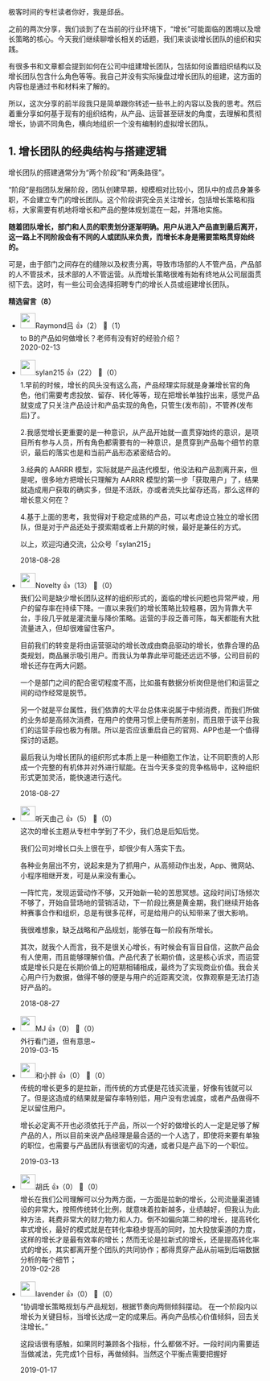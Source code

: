 极客时间的专栏读者你好，我是邱岳。

之前的两次分享，我们谈到了在当前的行业环境下，“增长”可能面临的困境以及增长策略的核心。今天我们继续聊增长相关的话题，我们来谈谈增长团队的组织和实践。

有很多书和文章都会提到如何在公司中组建增长团队，包括如何设置组织结构以及增长团队包含什么角色等等。我自己并没有实际操盘过增长团队的组建，这方面的内容也是通过书和材料来了解的。

所以，这次分享的前半段我只是简单跟你转述一些书上的内容以及我的思考。然后着重分享如何基于现有的组织结构，从产品、运营甚至研发的角度，去理解和贯彻增长，协调不同角色，横向地组织一个没有编制的虚拟增长团队。

## 1. 增长团队的经典结构与搭建逻辑

增长团队的搭建通常分为“两个阶段”和“两条路径”。

“阶段”是指团队发展阶段，团队创建早期，规模相对比较小，团队中的成员身兼多职，不会建立专门的增长团队。这个阶段讲究全员关注增长，包括增长策略和指标，大家需要有机地将增长和产品的整体规划混在一起，并落地实施。

**随着团队增长，部门和人员的职责划分逐渐明确。用户从进入产品直到最后离开，这一路上不同阶段会有不同的人或团队来负责，而增长本身是需要策略贯穿始终的。**

可是，由于部门之间存在的缝隙以及权责分离，导致市场部的人不管产品，产品部的人不管技术，技术部的人不管运营。从而增长策略很难有始有终地从公司层面贯彻下去。这时，有一些公司会选择招聘专门的增长人员或组建增长团队。
<div><strong>精选留言（8）</strong></div><ul>
<li><img src="https://static001.geekbang.org/account/avatar/00/18/22/97/7a1c4031.jpg" width="30px"><span>Raymond吕</span> 👍（2） 💬（1）<div>to B的产品如何做增长？老师有没有好的经验介绍？</div>2020-02-13</li><br/><li><img src="https://static001.geekbang.org/account/avatar/00/0f/8c/95/4544d905.jpg" width="30px"><span>sylan215</span> 👍（22） 💬（0）<div>1.早前的时候，增长的风头没有这么高，产品经理实际就是身兼增长官的角色，他们需要考虑投放、留存、转化等等，现在把增长单独拧出来，感觉产品就变成了只关注产品设计和产品实现的角色，只管生(发布前)，不管养(发布后)了。

2.我感觉增长更重要的是一种意识，从产品开始就一直贯穿始终的意识，是项目所有参与人员，所有角色都需要有的一种意识，是贯穿到产品每个细节的意识，最后的落实也是和当前产品形态紧密结合的。

3.经典的 AARRR 模型，实际就是产品迭代模型，他没法和产品割离开来，但是呢，很多地方把增长只理解为 AARRR 模型的第一步「获取用户」了，结果就造成用户获取的确实多，但是不活跃，亦或者流失比留存还高，那么这样的增长意义何在？

4.基于上面的思考，我觉得对于稳定成熟的产品，可以考虑设立独立的增长团队，但是对于产品还处于摸索期或者上升期的时候，最好是兼任的方式。

以上，欢迎沟通交流，公众号「sylan215」</div>2018-08-28</li><br/><li><img src="https://static001.geekbang.org/account/avatar/00/12/1a/04/8c327014.jpg" width="30px"><span>Novelty</span> 👍（13） 💬（0）<div>我们公司是缺少增长团队这样的组织形式的，面临的增长问题也异常严峻，用户的留存率在持续下降。一直以来我们的增长策略比较粗暴，因为背靠大平台，手段几乎就是灌流量与降价策略。运营的手段乏善可陈，每天都能有大批流量进入，但却很难留住客户。

目前我们的转变是将由运营驱动的增长改成由商品驱动的增长，依靠合理的品类规划，商品展示吸引用户。而我认为单靠此举可能还远远不够，公司目前的增长还存在两大问题。

一个是部门之间的配合密切程度不高，比如虽有数据分析岗但是他们和运营之间的动作经常是脱节。

另一个就是平台属性，我们依靠的大平台总体来说属于中频消费，而我们所做的业务却是高频次消费，在用户的使用习惯上便有所差别，而且限于该平台我们的运营手段也极为有限。所以是否应该重启自己的官网、APP也是一个值得探讨的话题。

最后我认为增长团队的组织形式本质上是一种细胞工作法，让不同职责的人形成一个完整的有机体并对外进行赋能。在当今天多变的竞争格局中，这种组织形式更加灵活，能快速进行迭代。
</div>2018-08-27</li><br/><li><img src="https://static001.geekbang.org/account/avatar/00/0f/8e/8b/38b93ca0.jpg" width="30px"><span>听天由己</span> 👍（5） 💬（0）<div>这次的增长主题从专栏中学到了不少，我们总是后知后觉。

我们公司对增长口头上很在乎，却很少有人落实下去。

各种业务层出不穷，说起来是为了抓用户，从高频动作出发，App、微网站、小程序相继开发，可是从来没有重心。

一阵忙完，发现运营动作不够，又开始新一轮的苦思冥想。这段时间订场频次不够了，开始自营场地的营销活动，下一阶段比赛是黄金期，我们继续开始各种赛事合作和组织，总是有很多花样，可是给用户的认知带来了很大影响。

我很难想象，缺乏战略和产品规划，能够在每一阶段有所增长。

其次，就我个人而言，我不是很关心增长，有时候会有盲目自信，这款产品会有人使用，而且能够理解价值。产品代表了长期价值，这是核心诉求，而运营或是增长只是在长期价值上的短期相辅相成，最终为了实现商业价值。我会关心用户行为数据，做得不够的便是与用户的近距离交流，仅靠观察是无法打造好产品的。</div>2018-08-27</li><br/><li><img src="https://static001.geekbang.org/account/avatar/00/12/e0/99/5d603697.jpg" width="30px"><span>MJ</span> 👍（0） 💬（0）<div>外行看门道，但有意思~</div>2019-03-15</li><br/><li><img src="https://static001.geekbang.org/account/avatar/00/12/04/37/aa04f997.jpg" width="30px"><span>和小胖</span> 👍（0） 💬（0）<div>传统的增长更多的是拉新，而传统的方式便是花钱买流量，好像有钱就可以了。但是这造成的结果就是留存率特别低，用户没有忠诚度，或者产品做得不足以留住用户。

增长必定离不开也必须依托于产品，所以一个好的做增长的人一定是足够了解产品的人，所以目前来说产品经理是最合适的一个人选了，即使将来要有单独的职位，也需要与产品团队有很密切的沟通，或者只是产品下的一个职位。</div>2019-03-13</li><br/><li><img src="https://static001.geekbang.org/account/avatar/00/12/26/7e/54e086f0.jpg" width="30px"><span>胡氏</span> 👍（0） 💬（0）<div>增长在我们公司理解可以分为两方面，一方面是拉新的增长，公司流量渠道铺设的非常大，按照传统转化比例，就意味着拉新越多，业绩越好，但我认为此种方法，耗费非常大的财力物力和人力。倒不如偏向第二种的增长，提高转化率式增长，最好的模式就是在转化率稳步提高的同时，加大投放渠道的力度，这样的增长才是最有效率的增长；然而无论是拉新式的增长，还是提高转化率式的增长，其实都离开整个团队的共同协作；都得贯穿产品从前端到后端数据分析的每个细节；</div>2019-02-28</li><br/><li><img src="https://static001.geekbang.org/account/avatar/00/12/20/09/0bdbaafc.jpg" width="30px"><span>lavender</span> 👍（0） 💬（0）<div>“协调增长策略规划与产品规划，根据节奏向两侧倾斜摆动。
在一个阶段内以增长为关键目标，当增长达成一定的成果后。再向产品核心价值倾斜，回去关注增长。”

这段话很有感触，如果同时兼顾各个指标，什么都做不好。一段时间内需要适当做减法，先完成1个目标，再做倾斜。当然这个平衡点需要把握好</div>2019-01-17</li><br/>
</ul>